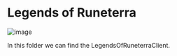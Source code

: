 # Legends of Runeterra

![image](https://user-images.githubusercontent.com/3706841/147954865-f6119020-83ad-48b1-9b32-75409e1c6d84.png)

In this folder we can find the LegendsOfRuneterraClient.
